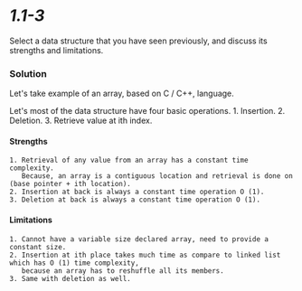 # *1.1-3*
Select a data structure that you have seen previously, and discuss its strengths and limitations.

### Solution
Let's take example of an array, based on C / C++, language.

Let's most of the data structure have four basic operations.
	1. Insertion.
	2. Deletion.
	3. Retrieve value at ith index.

#### Strengths
	1. Retrieval of any value from an array has a constant time complexity.
	   Because, an array is a contiguous location and retrieval is done on (base pointer + ith location).
	2. Insertion at back is always a constant time operation O (1).
	3. Deletion at back is always a constant time operation O (1).
#### Limitations
	1. Cannot have a variable size declared array, need to provide a constant size.
	2. Insertion at ith place takes much time as compare to linked list which has O (1) time complexity,
	   because an array has to reshuffle all its members.
	3. Same with deletion as well.